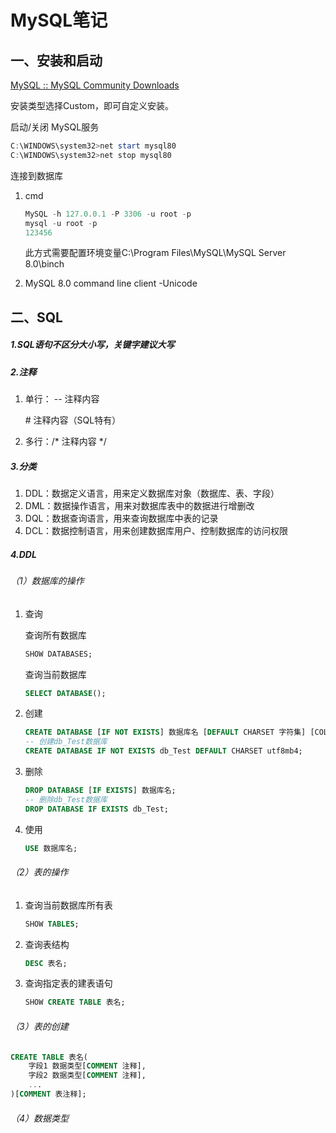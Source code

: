 # MySQL笔记

## 一、安装和启动

[MySQL :: MySQL Community Downloads](https://dev.mysql.com/downloads/)

安装类型选择Custom，即可自定义安装。

启动/关闭 MySQL服务

```powershell
C:\WINDOWS\system32>net start mysql80
C:\WINDOWS\system32>net stop mysql80
```

连接到数据库

1. cmd

   ```powershell
   MySQL -h 127.0.0.1 -P 3306 -u root -p
   mysql -u root -p
   123456
   ```

   此方式需要配置环境变量C:\Program Files\MySQL\MySQL Server 8.0\binch

2. MySQL 8.0 command line client -Unicode

## 二、SQL

##### 1.SQL语句不区分大小写，关键字建议大写

##### 2.注释

1. 单行： -- 注释内容

   \# 注释内容（SQL特有）

2. 多行：/* 注释内容  */

##### 3.分类

1. DDL：数据定义语言，用来定义数据库对象（数据库、表、字段）
2. DML：数据操作语言，用来对数据库表中的数据进行增删改
3. DQL：数据查询语言，用来查询数据库中表的记录
4. DCL：数据控制语言，用来创建数据库用户、控制数据库的访问权限

##### 4.DDL

###### （1）数据库的操作

1. 查询

   查询所有数据库

   ```sql
   SHOW DATABASES;
   ```

   查询当前数据库

   ```sql
   SELECT DATABASE();
   ```

2. 创建

   ```sql
   CREATE DATABASE [IF NOT EXISTS] 数据库名 [DEFAULT CHARSET 字符集] [COLLATE 排序规则];
   -- 创建db_Test数据库
   CREATE DATABASE IF NOT EXISTS db_Test DEFAULT CHARSET utf8mb4;
   ```

3. 删除

   ```sql
   DROP DATABASE [IF EXISTS] 数据库名;
   -- 删除db_Test数据库
   DROP DATABASE IF EXISTS db_Test;
   ```

4. 使用

   ```sql
   USE 数据库名;
   ```

###### （2）表的操作

1. 查询当前数据库所有表

   ```sql
   SHOW TABLES;
   ```

2. 查询表结构

   ```sql
   DESC 表名;
   ```

3. 查询指定表的建表语句

   ```sql
   SHOW CREATE TABLE 表名;
   ```

###### （3）表的创建

```sql
CREATE TABLE 表名(
	字段1 数据类型[COMMENT 注释],
    字段2 数据类型[COMMENT 注释],
    ...
)[COMMENT 表注释];
```

###### （4）数据类型







































